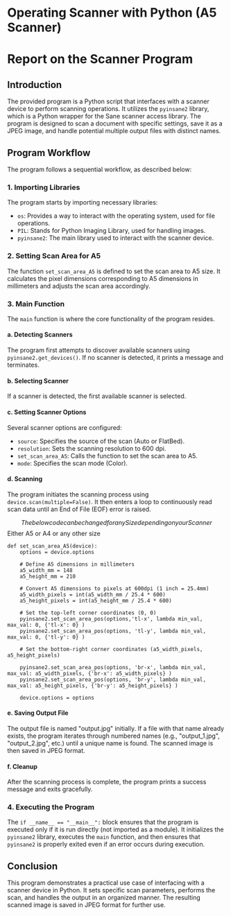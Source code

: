 # Operating Scanner with Python (A5 Scanner)

# Report on the Scanner Program

## Introduction

The provided program is a Python script that interfaces with a scanner device
to perform scanning operations. It utilizes the `pyinsane2` library,
which is a Python wrapper for the Sane scanner access library. The program 
is designed to scan a document with specific settings, save it as a 
JPEG image, and handle potential multiple output files with distinct names.

## Program Workflow

The program follows a sequential workflow, as described below:

### 1. Importing Libraries

The program starts by importing necessary libraries:

- `os`: Provides a way to interact with the operating system, used for file operations.
- `PIL`: Stands for Python Imaging Library, used for handling images.
- `pyinsane2`: The main library used to interact with the scanner device.

### 2. Setting Scan Area for A5

The function `set_scan_area_A5` is defined to set the scan area to A5 size. 
 It calculates the pixel dimensions corresponding to A5 dimensions in
  millimeters and adjusts the scan area accordingly.

### 3. Main Function

The `main` function is where the core functionality of the program resides.

#### a. Detecting Scanners

The program first attempts to discover available scanners 
using `pyinsane2.get_devices()`. If no scanner is detected, 
it prints a message and terminates.

#### b. Selecting Scanner

If a scanner is detected, the first available scanner is selected.

#### c. Setting Scanner Options

Several scanner options are configured:

- `source`: Specifies the source of the scan (Auto or FlatBed).
- `resolution`: Sets the scanning resolution to 600 dpi.
- `set_scan_area_A5`: Calls the function to set the scan area to A5.
- `mode`: Specifies the scan mode (Color).

#### d. Scanning

The program initiates the scanning process using 
`device.scan(multiple=False)`. It then enters a loop to continuously
 read scan data until an End of File (EOF) error is raised.

$$ The below code can be changed for any Size depending on your Scanner 
$$ Either A5 or A4 or any other size

```
def set_scan_area_A5(device):
    options = device.options

    # Define A5 dimensions in millimeters
    a5_width_mm = 148
    a5_height_mm = 210

    # Convert A5 dimensions to pixels at 600dpi (1 inch = 25.4mm)
    a5_width_pixels = int(a5_width_mm / 25.4 * 600)
    a5_height_pixels = int(a5_height_mm / 25.4 * 600)

    # Set the top-left corner coordinates (0, 0)
    pyinsane2.set_scan_area_pos(options,'tl-x', lambda min_val, max_val: 0, {'tl-x': 0} )
    pyinsane2.set_scan_area_pos(options, 'tl-y', lambda min_val, max_val: 0, {'tl-y': 0} )

    # Set the bottom-right corner coordinates (a5_width_pixels, a5_height_pixels)
    
    pyinsane2.set_scan_area_pos(options, 'br-x', lambda min_val, max_val: a5_width_pixels, {'br-x': a5_width_pixels} )
    pyinsane2.set_scan_area_pos(options, 'br-y', lambda min_val, max_val: a5_height_pixels, {'br-y': a5_height_pixels} )

    device.options = options
```
 
#### e. Saving Output File

The output file is named "output.jpg" initially. 
If a file with that name already exists, the program iterates 
through numbered names (e.g., "output_1.jpg", "output_2.jpg", etc.)
 until a unique name is found. The scanned image is then saved in JPEG format.

#### f. Cleanup

After the scanning process is complete, the program prints a 
success message and exits gracefully.

### 4. Executing the Program

The `if __name__ == "__main__":` block ensures that the program is
 executed only if it is run directly (not imported as a module). 
 It initializes the `pyinsane2` library, executes the `main` function, 
 and then ensures that `pyinsane2` is properly exited
  even if an error occurs during execution.

## Conclusion

This program demonstrates a practical use case of 
interfacing with a scanner device in Python. It sets 
specific scan parameters, performs the scan, and
 handles the output in an organized manner. The resulting scanned
  image is saved in JPEG format for further use.
